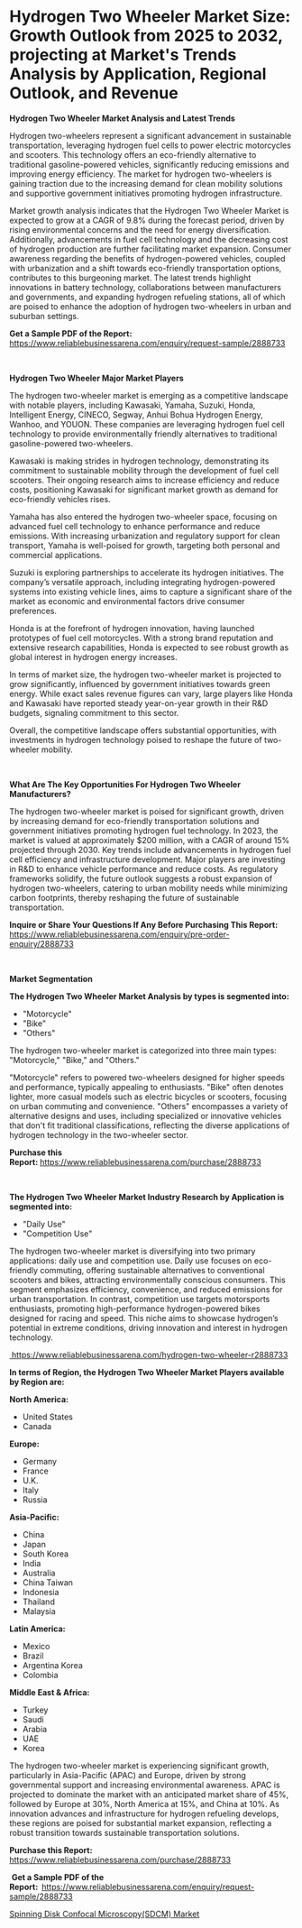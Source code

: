 <p><h1>Hydrogen Two Wheeler Market Size: Growth Outlook from 2025 to 2032, projecting at Market's Trends Analysis by Application, Regional Outlook, and Revenue</h1></p><p><strong>Hydrogen Two Wheeler Market Analysis and Latest Trends</strong></p>
<p><p>Hydrogen two-wheelers represent a significant advancement in sustainable transportation, leveraging hydrogen fuel cells to power electric motorcycles and scooters. This technology offers an eco-friendly alternative to traditional gasoline-powered vehicles, significantly reducing emissions and improving energy efficiency. The market for hydrogen two-wheelers is gaining traction due to the increasing demand for clean mobility solutions and supportive government initiatives promoting hydrogen infrastructure.</p><p>Market growth analysis indicates that the Hydrogen Two Wheeler Market is expected to grow at a CAGR of 9.8% during the forecast period, driven by rising environmental concerns and the need for energy diversification. Additionally, advancements in fuel cell technology and the decreasing cost of hydrogen production are further facilitating market expansion. Consumer awareness regarding the benefits of hydrogen-powered vehicles, coupled with urbanization and a shift towards eco-friendly transportation options, contributes to this burgeoning market. The latest trends highlight innovations in battery technology, collaborations between manufacturers and governments, and expanding hydrogen refueling stations, all of which are poised to enhance the adoption of hydrogen two-wheelers in urban and suburban settings.</p></p>
<p><strong>Get a Sample PDF of the Report:&nbsp;</strong> <a href="https://www.reliablebusinessarena.com/enquiry/request-sample/2888733?utm_campaign=2033&utm_medium=2&utm_source=Github&utm_content=ia&utm_term=14032025&utm_id=hydrogen-two-wheeler">https://www.reliablebusinessarena.com/enquiry/request-sample/2888733</a></p>
<p>&nbsp;</p>
<p><strong>Hydrogen Two Wheeler Major Market Players</strong></p>
<p><p>The hydrogen two-wheeler market is emerging as a competitive landscape with notable players, including Kawasaki, Yamaha, Suzuki, Honda, Intelligent Energy, CINECO, Segway, Anhui Bohua Hydrogen Energy, Wanhoo, and YOUON. These companies are leveraging hydrogen fuel cell technology to provide environmentally friendly alternatives to traditional gasoline-powered two-wheelers.</p><p>Kawasaki is making strides in hydrogen technology, demonstrating its commitment to sustainable mobility through the development of fuel cell scooters. Their ongoing research aims to increase efficiency and reduce costs, positioning Kawasaki for significant market growth as demand for eco-friendly vehicles rises.</p><p>Yamaha has also entered the hydrogen two-wheeler space, focusing on advanced fuel cell technology to enhance performance and reduce emissions. With increasing urbanization and regulatory support for clean transport, Yamaha is well-poised for growth, targeting both personal and commercial applications.</p><p>Suzuki is exploring partnerships to accelerate its hydrogen initiatives. The company’s versatile approach, including integrating hydrogen-powered systems into existing vehicle lines, aims to capture a significant share of the market as economic and environmental factors drive consumer preferences.</p><p>Honda is at the forefront of hydrogen innovation, having launched prototypes of fuel cell motorcycles. With a strong brand reputation and extensive research capabilities, Honda is expected to see robust growth as global interest in hydrogen energy increases.</p><p>In terms of market size, the hydrogen two-wheeler market is projected to grow significantly, influenced by government initiatives towards green energy. While exact sales revenue figures can vary, large players like Honda and Kawasaki have reported steady year-on-year growth in their R&D budgets, signaling commitment to this sector.</p><p>Overall, the competitive landscape offers substantial opportunities, with investments in hydrogen technology poised to reshape the future of two-wheeler mobility.</p></p>
<p>&nbsp;</p>
<p><strong>What Are The Key Opportunities For Hydrogen Two Wheeler Manufacturers?</strong></p>
<p><p>The hydrogen two-wheeler market is poised for significant growth, driven by increasing demand for eco-friendly transportation solutions and government initiatives promoting hydrogen fuel technology. In 2023, the market is valued at approximately $200 million, with a CAGR of around 15% projected through 2030. Key trends include advancements in hydrogen fuel cell efficiency and infrastructure development. Major players are investing in R&D to enhance vehicle performance and reduce costs. As regulatory frameworks solidify, the future outlook suggests a robust expansion of hydrogen two-wheelers, catering to urban mobility needs while minimizing carbon footprints, thereby reshaping the future of sustainable transportation.</p></p>
<p><strong>Inquire or Share Your Questions If Any Before Purchasing This Report:</strong> <a href="https://www.reliablebusinessarena.com/enquiry/pre-order-enquiry/2888733?utm_campaign=2033&utm_medium=2&utm_source=Github&utm_content=ia&utm_term=14032025&utm_id=hydrogen-two-wheeler">https://www.reliablebusinessarena.com/enquiry/pre-order-enquiry/2888733</a></p>
<p>&nbsp;</p>
<p><strong>Market Segmentation</strong></p>
<p><strong>The Hydrogen Two Wheeler Market Analysis by types is segmented into:</strong></p>
<p><ul><li>"Motorcycle"</li><li>"Bike"</li><li>"Others"</li></ul></p>
<p><p>The hydrogen two-wheeler market is categorized into three main types: "Motorcycle," "Bike," and "Others." </p><p>"Motorcycle" refers to powered two-wheelers designed for higher speeds and performance, typically appealing to enthusiasts. "Bike" often denotes lighter, more casual models such as electric bicycles or scooters, focusing on urban commuting and convenience. "Others" encompasses a variety of alternative designs and uses, including specialized or innovative vehicles that don't fit traditional classifications, reflecting the diverse applications of hydrogen technology in the two-wheeler sector.</p></p>
<p><strong>Purchase this Report:&nbsp;</strong><a href="https://www.reliablebusinessarena.com/purchase/2888733?utm_campaign=2033&utm_medium=2&utm_source=Github&utm_content=ia&utm_term=14032025&utm_id=hydrogen-two-wheeler">https://www.reliablebusinessarena.com/purchase/2888733</a></p>
<p>&nbsp;</p>
<p><strong>The Hydrogen Two Wheeler Market Industry Research by Application is segmented into:</strong></p>
<p><ul><li>"Daily Use"</li><li>"Competition Use"</li></ul></p>
<p><p>The hydrogen two-wheeler market is diversifying into two primary applications: daily use and competition use. Daily use focuses on eco-friendly commuting, offering sustainable alternatives to conventional scooters and bikes, attracting environmentally conscious consumers. This segment emphasizes efficiency, convenience, and reduced emissions for urban transportation. In contrast, competition use targets motorsports enthusiasts, promoting high-performance hydrogen-powered bikes designed for racing and speed. This niche aims to showcase hydrogen’s potential in extreme conditions, driving innovation and interest in hydrogen technology.</p></p>
<p><a href="https://www.reliablebusinessarena.com/hydrogen-two-wheeler-r2888733?utm_campaign=2033&utm_medium=2&utm_source=Github&utm_content=ia&utm_term=14032025&utm_id=hydrogen-two-wheeler">&nbsp;https://www.reliablebusinessarena.com/hydrogen-two-wheeler-r2888733</a></p>
<p><strong>In terms of Region, the Hydrogen Two Wheeler Market Players available by Region are:</strong></p>
<p>
    <p> <strong> North America: </strong>
        <ul>
            <li>United States</li>
            <li>Canada</li>
        </ul>
        </p> 
    <p> <strong> Europe: </strong>
        <ul>
            <li>Germany</li>
            <li>France</li>
            <li>U.K.</li>
            <li>Italy</li>
            <li>Russia</li>
        </ul>
        </p> 
    <p> <strong> Asia-Pacific: </strong>
        <ul>
            <li>China</li>
            <li>Japan</li>
            <li>South Korea</li>
            <li>India</li>
            <li>Australia</li>
            <li>China Taiwan</li>
            <li>Indonesia</li>
            <li>Thailand</li>
            <li>Malaysia</li>
        </ul>
        </p> 
    <p> <strong> Latin America: </strong>
        <ul>
            <li>Mexico</li>
            <li>Brazil</li>
            <li>Argentina Korea</li>
            <li>Colombia</li>
        </ul>
        </p> 
    <p> <strong> Middle East & Africa: </strong>
        <ul>
            <li>Turkey</li>
            <li>Saudi</li>
            <li>Arabia</li>
            <li>UAE</li>
            <li>Korea</li>
        </ul>
    </p>
    </p>
<p><p>The hydrogen two-wheeler market is experiencing significant growth, particularly in Asia-Pacific (APAC) and Europe, driven by strong governmental support and increasing environmental awareness. APAC is projected to dominate the market with an anticipated market share of 45%, followed by Europe at 30%, North America at 15%, and China at 10%. As innovation advances and infrastructure for hydrogen refueling develops, these regions are poised for substantial market expansion, reflecting a robust transition towards sustainable transportation solutions.</p></p>
<p><strong>Purchase this Report: </strong><a href="https://www.reliablebusinessarena.com/purchase/2888733?utm_campaign=2033&utm_medium=2&utm_source=Github&utm_content=ia&utm_term=14032025&utm_id=hydrogen-two-wheeler">https://www.reliablebusinessarena.com/purchase/2888733</a></p>
<p>&nbsp;<strong>Get a Sample PDF of the Report:&nbsp;&nbsp;</strong><a href="https://www.reliablebusinessarena.com/enquiry/request-sample/2888733?utm_campaign=2033&utm_medium=2&utm_source=Github&utm_content=ia&utm_term=14032025&utm_id=hydrogen-two-wheeler">https://www.reliablebusinessarena.com/enquiry/request-sample/2888733</a></p>
<p><strong></strong></p>
<p><p><a href="https://github.com/mahnoor2003/Market-Research-Report-List-7/blob/main/spinning-disk-confocal-microscopysdcm-market.md?utm_campaign=2033&utm_medium=2&utm_source=Github&utm_content=ia&utm_term=14032025&utm_id=hydrogen-two-wheeler">Spinning Disk Confocal Microscopy(SDCM) Market</a></p></p>